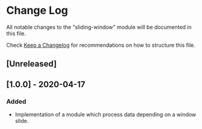 # Change Log

All notable changes to the "sliding-window" module will be documented in this file.

Check [Keep a Changelog](http://keepachangelog.com/) for recommendations on how to structure this file.

## [Unreleased]

## [1.0.0] - 2020-04-17

### Added

- Implementation of a module which process data depending on a window slide.

